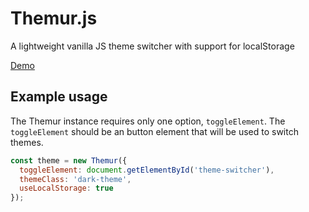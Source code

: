 # Themur.js
A lightweight vanilla JS theme switcher with support for localStorage

[Demo](https://levimcg.github.io/themur/)

## Example usage
The Themur instance requires only one option, `toggleElement`. The `toggleElement` should be an button element that will be used to switch themes.

```js
const theme = new Themur({
  toggleElement: document.getElementById('theme-switcher'),
  themeClass: 'dark-theme',
  useLocalStorage: true
});
```